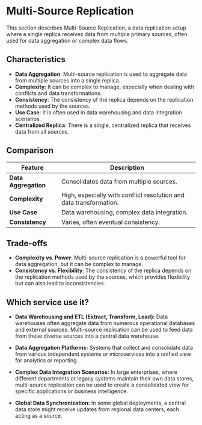 # Multi-Source Replication



This section describes Multi-Source Replication, a data replication setup where a single replica receives data from multiple primary sources, often used for data aggregation or complex data flows.

## Characteristics

- **Data Aggregation**: Multi-source replication is used to aggregate data from multiple sources into a single replica.
- **Complexity**: It can be complex to manage, especially when dealing with conflicts and data transformations.
- **Consistency**: The consistency of the replica depends on the replication methods used by the sources.
- **Use Case**: It is often used in data warehousing and data integration scenarios.
- **Centralized Replica**: There is a single, centralized replica that receives data from all sources.

## Comparison

| Feature | Description |
|---|---|
| **Data Aggregation** | Consolidates data from multiple sources. |
| **Complexity** | High, especially with conflict resolution and data transformation. |
| **Use Case** | Data warehousing, complex data integration. |
| **Consistency** | Varies, often eventual consistency. |

## Trade-offs

- **Complexity vs. Power**: Multi-source replication is a powerful tool for data aggregation, but it can be complex to manage.
- **Consistency vs. Flexibility**: The consistency of the replica depends on the replication methods used by the sources, which provides flexibility but can also lead to inconsistencies.

## Which service use it?



-   **Data Warehousing and ETL (Extract, Transform, Load):** Data warehouses often aggregate data from numerous operational databases and external sources. Multi-source replication can be used to feed data from these diverse sources into a central data warehouse.

-   **Data Aggregation Platforms:** Systems that collect and consolidate data from various independent systems or microservices into a unified view for analytics or reporting.

-   **Complex Data Integration Scenarios:** In large enterprises, where different departments or legacy systems maintain their own data stores, multi-source replication can be used to create a consolidated view for specific applications or business intelligence.

-   **Global Data Synchronization:** In some global deployments, a central data store might receive updates from regional data centers, each acting as a source.
